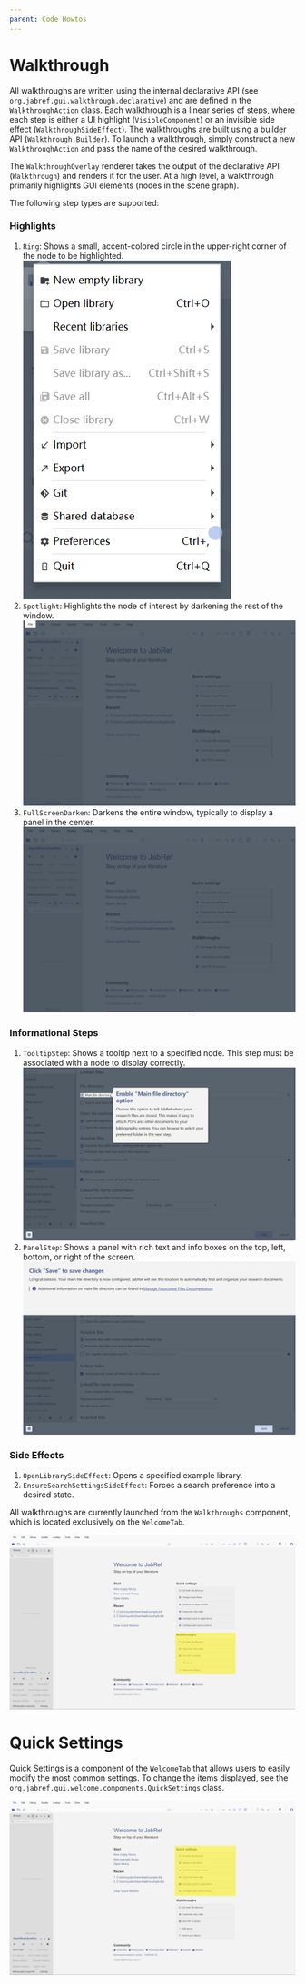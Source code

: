 ```yaml
---
parent: Code Howtos
---
```

# Walkthrough

All walkthroughs are written using the internal declarative API (see `org.jabref.gui.walkthrough.declarative`) and are defined in the `WalkthroughAction` class. Each walkthrough is a linear series of steps, where each step is either a UI highlight (`VisibleComponent`) or an invisible side effect (`WalkthroughSideEffect`). The walkthroughs are built using a builder API (`Walkthrough.Builder`). To launch a walkthrough, simply construct a new `WalkthroughAction` and pass the name of the desired walkthrough.

The `WalkthroughOverlay` renderer takes the output of the declarative API (`Walkthrough`) and renders it for the user. At a high level, a walkthrough primarily highlights GUI elements (nodes in the scene graph).

The following step types are supported:

### Highlights

1.  `Ring`: Shows a small, accent-colored circle in the upper-right corner of the node to be highlighted.
    ![A blue, semi-transparent circle highlighting the "Preferences" button](../images/ring.png)
2.  `Spotlight`: Highlights the node of interest by darkening the rest of the window.
    ![The "File" menu item highlighted with a spotlight effect](../images/backdrop.png)
3.  `FullScreenDarken`: Darkens the entire window, typically to display a panel in the center.
    ![The entire application window darkened](../images/fullscreen-darken.png)

### Informational Steps

1.  `TooltipStep`: Shows a tooltip next to a specified node. This step must be associated with a node to display correctly.
    ![A tooltip pointing to "Use Main File Directory"](../images/tooltip.png)
2.  `PanelStep`: Shows a panel with rich text and info boxes on the top, left, bottom, or right of the screen.
    ![A information panel displayed at the top of the screen.](../images/panel-step.png)

### Side Effects

1.  `OpenLibrarySideEffect`: Opens a specified example library.
2.  `EnsureSearchSettingsSideEffect`: Forces a search preference into a desired state.

All walkthroughs are currently launched from the `Walkthroughs` component, which is located exclusively on the `WelcomeTab`.

![The "Walkthroughs" section of the Welcome Tab, showing a list of available walkthroughs](../images/walkthroughs.png)

# Quick Settings

Quick Settings is a component of the `WelcomeTab` that allows users to easily modify the most common settings. To change the items displayed, see the `org.jabref.gui.welcome.components.QuickSettings` class.

![The 'Quick Settings' section of the Welcome Tab, showing options for main file directory, theme, online settings, etc](../images/quicksettings.png)
